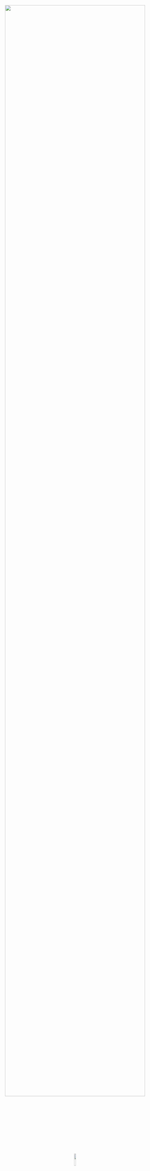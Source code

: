 <div align="center">
<img width=95% src="https://capsule-render.vercel.app/api?type=waving&color=c125ff&height=120&section=header&fontSize=30&fontColor=fff&animation=twinkling&fontAlignY=35"/>
</div>

<div align="center" style="margin-bottom: 100px">
<img width="10%" align="center" src="https://github.com/jessiferreira/jessiferreira/assets/121064773/f906847d-7834-4357-a325-3e02d831125b" /> <br>
<img width="46%" align="center" src="https://github-readme-streak-stats.herokuapp.com?user=jessiferreira&theme=midnight-purple&date_format=M%20j%5B%2C%20Y%5D&mode=weekly" /> <br><br>
<img width="46%" align="center" src="https://github-readme-stats-jessicas-projects-d9accd72.vercel.app/api/top-langs/?username=jessiferreira&show_icons=true&theme=midnight-purple&layout=compact" />

# 

<div align="center">

![Java](https://img.shields.io/badge/java-%23c125ff.svg?style=for-the-badge&logo=openjdk&logoColor=white)&nbsp;
[![IntelliJ IDEA](https://img.shields.io/badge/IntelliJ_IDEA-c125ff?style=for-the-badge&logo=intellij-idea&logoColor=white)](https://www.jetbrains.com/idea/)&nbsp;
[![JavaScript](https://img.shields.io/badge/JavaScript-c125ff?style=for-the-badge&logo=javascript&logoColor=white)](https://developer.mozilla.org/en-US/docs/Web/JavaScript)&nbsp;
[![HTML](https://img.shields.io/badge/HTML5-c125ff?style=for-the-badge&logo=html5&logoColor=white)](https://developer.mozilla.org/en-US/docs/Web/HTML)&nbsp;
[![CSS](https://img.shields.io/badge/CSS-c125ff?style=for-the-badge&logo=css3&logoColor=white)](https://developer.mozilla.org/en-US/docs/Web/CSS)&nbsp;
<br>
[![Visual Studio Code](https://img.shields.io/badge/Visual_Studio_Code-c125ff?style=for-the-badge&logo=visual-studio-code&logoColor=white)](https://code.visualstudio.com/)&nbsp;
[![GitHub](https://img.shields.io/badge/GitHub-c125ff?style=for-the-badge&logo=github&logoColor=white)](https://github.com/)&nbsp;
![Notion](https://img.shields.io/badge/Notion-%23c125ff.svg?style=for-the-badge&logo=notion&logoColor=white)
</div>

<div align="center">
<img width=95% src="https://capsule-render.vercel.app/api?type=waving&color=c125ff&height=120&section=footer"/>
</div>

